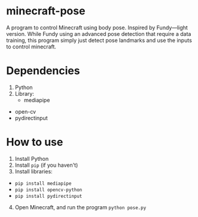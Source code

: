 # minecraft-pose
A program to control Minecraft using body pose. Inspired by Fundy—light version. 
While Fundy using an advanced pose detection that require a data training, this program simply just detect pose landmarks and use the inputs to control minecraft.

# Dependencies
1. Python
2. Library:
   - mediapipe
  - open-cv
  - pydirectinput

# How to use
1. Install Python
2. Install `pip` (if you haven't)
3. Install libraries:
  - `pip install mediapipe`
  - `pip install opencv-python`
  - `pip install pydirectinput`
4. Open Minecraft, and run the program `python pose.py`
